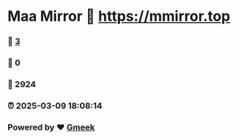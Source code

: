 # Maa Mirror :link: https://mmirror.top 
### :page_facing_up: [3](https://mmirror.top/tag.html) 
### :speech_balloon: 0 
### :hibiscus: 2924 
### :alarm_clock: 2025-03-09 18:08:14 
### Powered by :heart: [Gmeek](https://github.com/Meekdai/Gmeek)
